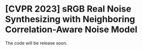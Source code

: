 # [CVPR 2023] sRGB Real Noise Synthesizing with Neighboring Correlation-Aware Noise Model

The code will be release soon.
